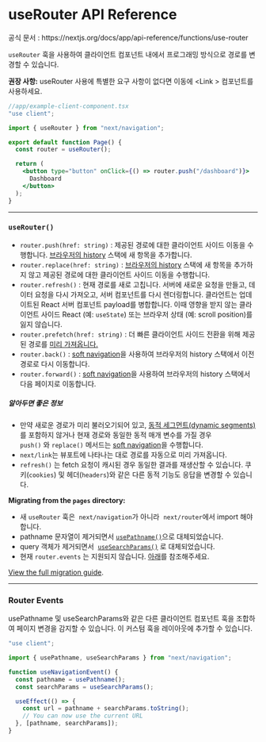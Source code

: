 # useRouter API Reference

<p>공식 문서 : https://nextjs.org/docs/app/api-reference/functions/use-router</p>

`useRouter` 훅을 사용하여 클라이언트 컴포넌트 내에서 프로그래밍 방식으로 경로를 변경할 수 있습니다.

**권장 사항:** useRouter 사용에 특별한 요구 사항이 없다면 이동에 &lt;Link &gt; 컴포넌트를 사용하세요.

```jsx
//app/example-client-component.tsx
"use client";

import { useRouter } from "next/navigation";

export default function Page() {
  const router = useRouter();

  return (
    <button type="button" onClick={() => router.push("/dashboard")}>
      Dashboard
    </button>
  );
}
```

---

### `useRouter()`

- `router.push(href: string)` : 제공된 경로에 대한 클라이언트 사이드 이동을 수행합니다. [브라우저의 history](https://developer.mozilla.org/en-US/docs/Web/API/History_API) 스택에 새 항목을 추가합니다.
- `router.replace(href: string)` : [브라우저의 history](https://developer.mozilla.org/en-US/docs/Web/API/History_API) 스택에 새 항목을 추가하지 않고 제공된 경로에 대한 클라이언트 사이드 이동을 수행합니다.
- `router.refresh()` : 현재 경로를 새로 고칩니다. 서버에 새로운 요청을 만들고, 데이터 요청을 다시 가져오고, 서버 컴포넌트를 다시 렌더링합니다. 클라언트는 업데이트된 React 서버 컴포넌트 payload를 병합합니다. 이때 영향을 받지 않는 클라이언트 사이드 React (예: `useState`) 또는 브라우저 상태 (예: scroll position)를 잃지 않습니다.
- `router.prefetch(href: string)` : 더 빠른 클라이언트 사이드 전환을 위해 제공된 경로를 [미리 가져옵니다.](../../BuildingYourApplication/Routing/Linking_and_Navigating.md#prefetching)
- `router.back()` : [soft navigation](../../BuildingYourApplication/Routing/Linking_and_Navigating.md#soft-navigation)을 사용하여 브라우저의 history 스택에서 이전 경로로 다시 이동합니다.
- `router.forward()` : [soft navigation](../../BuildingYourApplication/Routing/Linking_and_Navigating.md#soft-navigation)을 사용하여 브라우저의 history 스택에서 다음 페이지로 이동합니다.

##### 알아두면 좋은 정보

- 만약 새로운 경로가 미리 불러오기되어 있고, [동적 세그먼트(dynamic segments)](../../BuildingYourApplication/Routing/Defining_Routes.md#dynamic-segments)를 포함하지 않거나 현재 경로와 동일한 동적 매개 변수를 가질 경우 `push()` 와 `replace()` 메서드는 [soft navigation](../../BuildingYourApplication/Routing/Linking_and_Navigating.md#soft-navigation)을 수행합니다.
- `next/link`는 뷰포트에 나타나는 대로 경로를 자동으로 미리 가져옵니다.
- `refresh()` 는 fetch 요청이 캐시된 경우 동일한 결과를 재생산할 수 있습니다. 쿠키(`cookies`) 및 헤더(`headers`)와 같은 다른 동적 기능도 응답을 변경할 수 있습니다.

**Migrating from the `pages` directory:**

- 새 `useRouter` 훅은  `next/navigation`가 아니라  `next/router`에서 import 해야합니다.
- pathname 문자열이 제거되면서 [`usePathname()`](./usePathname.md)으로 대체되었습니다.
- query 객체가 제거되면서  [`useSearchParams()`](./useSeartchParams.md) 로 대체되었습니다.
- 현재 `router.events` 는 지원되지 않습니다. [아래](#router-events)를 참조해주세요.

[View the full migration guide](../../BuildingYourApplication/Upgrading/App_Router_Migration.md#step-5-migrating-routing-hooks).

---

### Router Events

usePathname 및 useSearchParams와 같은 다른 클라이언트 컴포넌트 훅을 조합하여 페이지 변경을 감지할 수 있습니다. 이 커스텀 훅을 레이아웃에 추가할 수 있습니다.

```jsx
"use client";

import { usePathname, useSearchParams } from "next/navigation";

function useNavigationEvent() {
  const pathname = usePathname();
  const searchParams = useSearchParams();

  useEffect(() => {
    const url = pathname + searchParams.toString();
    // You can now use the current URL
  }, [pathname, searchParams]);
}
```
